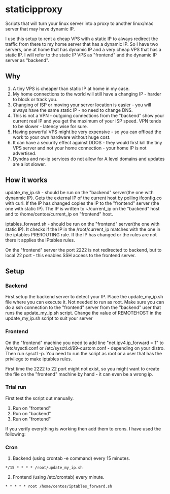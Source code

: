 # staticipproxy
Scripts that will turn your linux server into a proxy to another linux/mac server that may have dynamic IP.

I use this setup to rent a cheap VPS with a static IP to always redirect the traffic from there to my home server that has a dynamic IP. 
So I have two servers, one at home that has dynamic IP and a very cheap VPS that has a static IP.
I will refer to the static IP VPS as "frontend" and the dynamic IP server as "backend".

## Why 
1) A tiny VPS is cheaper than static IP at home in my case.
2) My home connections to the world will still have a changing IP - harder to block or track you.
4) Changing of ISP or moving your server location is easier - you will always have the same static IP - no need to change DNS.
5) This is not a VPN - outgoing connections from the "backend"  show your current real IP and you get the maximum of your ISP speed. VPN tends to be slower - latency wise for sure.
6) Having powerful VPS might be very expensive - so you can offload the work to your own hardware without huge cost.
7) It can have a security effect against DDOS - they would first kill the tiny VPS server and not your home connection - your home IP is not advertised.
8) Dyndns and no-ip services do not allow for A level domains and updates are a lot slower.

## How it works
update_my_ip.sh - should be run on the "backend" server(the one with dynanmic IP).
Gets the external IP of the current host by polling ifconfig.co with curl.
If the IP has changed copies the IP to the "frontend" server (the one with static IP).
The IP is written to ~/current_ip on the "backend" host and to /home/centos/current_ip on "frontend" host.


iptables_forward.sh - should be run on the "frontend" server(the one with static IP).
It checks if the IP in the /root/current_ip matches with the one in the iptables PREROUTING rule.
If the IP has changed or the rules are not there it applies the IPtables rules.

On the "frontend" server the port 2222 is not redirected to backend, but to local 22 port - this enables SSH access to the frontend server.



## Setup

### Backend
First setup the backend server to detect your IP.
Place the update_my_ip.sh file where you can execute it. Not needed to run as root.
Make sure you can do a ssh connection to the "frontend" server from the "backend" user that runs the update_my_ip.sh script.
Change the value of REMOTEHOST in the update_my_ip.sh script to suit your server 

### Frontend
On the "frontend" machine you need to add line "net.ipv4.ip_forward = 1" to /etc/sysctl.conf or /etc/sysctl.d/99-custom.conf - depending on your distro. Then run sysctl -p.
You need to run the script as root or a user that has the privilege to make iptables rules.

First time the 2222 to 22 port might not exist, so you might want to create the file on the "frontend" machine by hand - it can even be a wrong ip.

### Trial run
First test the script out manually.
1) Run on "frontend"
2) Run on "backend"
3) Run on "frontend"

If you verify everything is working then add them to crons. I have used the following:
### Cron
1) Backend (using crontab -e command) every 15 minutes.

```
*/15 * * * * /root/update_my_ip.sh
```

2) Frontend (using /etc/crontab) every minute.

```
* * * * * root /home/centos/iptables_forward.sh
```



